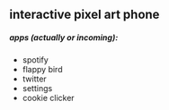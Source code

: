 ## interactive pixel art phone

##### apps (actually or incoming):
- spotify
- flappy bird
- twitter
- settings
- cookie clicker


